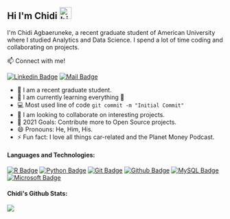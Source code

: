 ## Hi I'm Chidi <img src="https://user-images.githubusercontent.com/1303154/88677602-1635ba80-d120-11ea-84d8-d263ba5fc3c0.gif" width="28px" alt="hi">

I'm Chidi Agbaeruneke, a recent graduate student of American University where I studied Analytics and Data Science. I spend a lot of time coding and collaborating on projects.

:mailbox: Connect with me!

[![Linkedin Badge](https://img.shields.io/badge/-Chidi-0e76a8?style=flat&labelColor=0e76a8&logo=linkedin&logoColor=white)](https://www.linkedin.com/in/chidi-agbaeruneke-98a7b847/) [![Mail Badge](https://img.shields.io/badge/-cagbaeruneke-c0392b?style=flat&labelColor=c0392b&logo=gmail&logoColor=white)](mailto:cagbaeruneke@gmail.com)

- 🔭 I am a recent graduate student.
- 🌱 I am currently learning everything 🤣
- :computer: Most used line of code `git commit -m "Initial Commit"`
- 👯 I am looking to collaborate on interesting projects.
- 🥅 2021 Goals: Contribute more to Open Source projects.
- 😄 Pronouns: He, Him, His.
- ⚡ Fun fact: I  love all things car-related and the Planet Money Podcast.

#### Languages and Technologies:

<!-- TODO: Make technologies links takes you to repositories -->

[![R Badge](https://img.shields.io/badge/-R-61DBFB?style=for-the-badge&labelColor=black&logo=r&logoColor=61DBFB)](#)
[![Python
Badge](https://img.shields.io/badge/Python-3776AB?style=for-the-badge&logo=python&logoColor=white)](#)
[![Git
Badge](https://img.shields.io/badge/Git-F1502F?style=for-the-badge&logo=git&logoColor=white)](#)
[![Github
Badge](https://img.shields.io/badge/Github-171515?style=for-the-badge&logo=github&logoColor=white)](#)
[![MySQL
Badge](https://img.shields.io/badge/MySQL-00000F?style=for-the-badge&logo=mysql&logoColor=white)](#)
[![Microsoft
Badge](https://img.shields.io/badge/Microsoft-666666?style=for-the-badge&logo=microsoft&logoColor=white)](#)

#### Chidi's Github Stats:

![](https://github-readme-stats.vercel.app/api?username=cagbaeruneke&count_private=true&theme=tokyonight&hide=contribs,prs)
